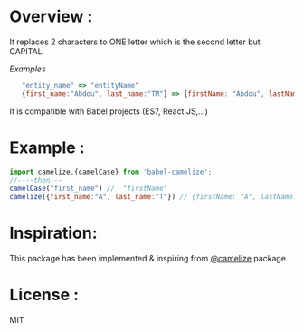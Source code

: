 # Overview  :

It replaces 2 characters to ONE letter which is the second letter but CAPITAL.

*Examples*
```js
   "entity_name" => "entityName"
   {first_name:"Abdou", last_name:"TM"} => {firstName: "Abdou", lastName:"TM"}  
```

It is compatible with Babel projects (ES7, React.JS,...)

# Example :

```js
import camelize,{camelCase} from 'babel-camelize';
//----then---
camelCase("first_name") //  "firstName"
camelize({first_name:"A", last_name:"T"}) // {firstName: "A", lastName:"T"}

```

# Inspiration:

This package has been implemented & inspiring from [@camelize](https://www.npmjs.com/package/camelize) package.

# License :

MIT
